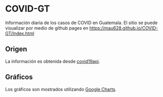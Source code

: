 # COVID-GT

Información diaria de los casos de COVID en Guatemala.
El sitio se puede visualizar por medio de github pages en https://mau628.github.io/COVID-GT/Index.html

## Origen

La información es obtenida desde [covid19api](https://covid19api.com/).

## Gráficos

Los gráficos son mostrados utilizando [Google Charts](https://developers.google.com/chart).
